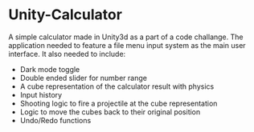 # Unity-Calculator
A simple calculator made in Unity3d as a part of a code challange. The application needed to feature a file menu input system as the main user interface.
It also needed to include:
- Dark mode toggle
- Double ended slider for number range
- A cube representation of the calculator result with physics
- Input history
- Shooting logic to fire a projectile at the cube representation
- Logic to move the cubes back to their original position
- Undo/Redo functions

